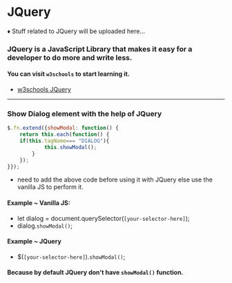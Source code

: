 # JQuery

♦ Stuff related to JQuery will be uploaded here...

### JQuery is a JavaScript Library that makes it easy for a developer to do more and write less.

#### You can visit `w3schools` to start learning it.
* [w3schools JQuery](https://www.w3schools.com/jquery/default.asp)

---
### Show Dialog element with the help of JQuery
```javascript
$.fn.extend({showModal: function() {
    return this.each(function() {
    if(this.tagName=== "DIALOG"){
            this.showModal();
        }
    });
}});
```
* need to add the above code before using it with JQuery else use the vanilla JS to perform it.
#### Example ~ Vanilla JS:
* let dialog = document.querySelector(`[your-selector-here]`);
* dialog.`showModal()`;
#### Example ~ JQuery
* $(`[your-selector-here]`).`showModal()`;
#### Because by default JQuery don't have `showModal()` function.
